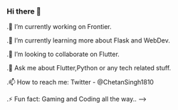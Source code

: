 ### Hi there 👋

.🔭 I’m currently working on Frontier.

.🌱 I’m currently learning more about Flask and WebDev.

.👯 I’m looking to collaborate on Flutter.

.💬 Ask me about Flutter,Python or any tech related stuff.

.📫 How to reach me: Twitter - @ChetanSingh1810

.⚡ Fun fact: Gaming and Coding all the way..
-->

